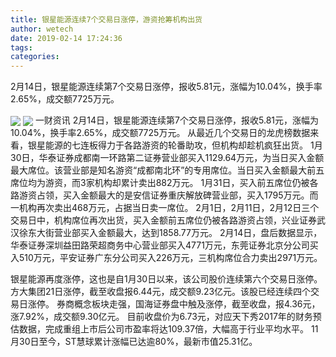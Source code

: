 ```yaml
---
title: 银星能源连续7个交易日涨停，游资抢筹机构出货
author: wetech
date: 2019-02-14 17:24:36
tags: 
categories: 
---
```

2月14日，银星能源连续第7个交易日涨停，报收5.81元，涨幅为10.04%，换手率2.65%，成交额7725万元。
<!-- more -->
<img align="center" border="0" src="https://imgcdn.yicai.com/uppics/images/2019/02/223017e7eaa66bcccdefbcb353046f73.jpg" />
<img align="center" border="0" src="https://imgcdn.yicai.com/uppics/images/2019/02/4a2442a9bca1be95b9c641404ecf476e.jpg" />
一财资讯
2月14日，银星能源连续第7个交易日涨停，报收5.81元，涨幅为10.04%，换手率2.65%，成交额7725万元。
从最近几个交易日的龙虎榜数据来看，银星能源的七连板得力于各路游资的轮番助攻，但机构却趁机疯狂出货。
1月30日，华泰证券成都南一环路第二证券营业部买入1129.64万元，为当日买入金额最大席位。该营业部是知名游资“成都南北环”的专用席位。当日买入金额最大前五席位均为游资，而3家机构却累计卖出882万元。
1月31日，买入前五席位仍被各路游资占领，买入金额最大的是安信证券重庆解放碑营业部，买入1795万元。而一机构再次卖出468万元，占据当日卖一席位。
2月1日，2月11日，2月12日三个交易日中，机构席位再次出货，买入金额前五席位仍被各路游资占领，兴业证券武汉徐东大街营业部买入金额最大，达到1858.77万元。
2月14日，盘后数据显示，华泰证券深圳益田路荣超商务中心营业部买入4771万元，东莞证券北京分公司买入510万元，平安证券广东分公司买入226万元，三机构席位合力卖出2971万元。
 
 
银星能源再度涨停，这也是自1月30日以来，该公司股价连续第六个交易日涨停。
方大集团21日涨停，截至收盘报6.44元，成交额9.23亿元。该股已经连续四个交易日涨停。
券商概念板块走强，国海证券盘中触及涨停，截至收盘，报4.36元，涨7.92%，成交额9.30亿元。
目前收盘价为6.73元，对应天下秀2017年的财务预估数据，完成重组上市后公司市盈率将达109.37倍，大幅高于行业平均水平。
11月30日至今，ST慧球累计涨幅已达逾80%，最新市值25.31亿。
